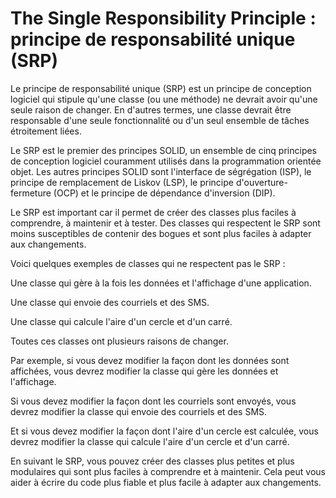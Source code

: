 # The Single Responsibility Principle : principe de responsabilité unique (SRP)

Le principe de responsabilité unique (SRP) est un principe de conception logiciel qui stipule qu'une classe (ou une méthode) ne devrait avoir qu'une seule raison de changer. 
En d'autres termes, une classe devrait être responsable d'une seule fonctionnalité ou d'un seul ensemble de tâches étroitement liées.

Le SRP est le premier des principes SOLID, un ensemble de cinq principes de conception logiciel couramment utilisés dans la programmation orientée objet. 
Les autres principes SOLID sont l'interface de ségrégation (ISP), le principe de remplacement de Liskov (LSP), le principe d'ouverture-fermeture (OCP) et le principe de dépendance d'inversion (DIP).

Le SRP est important car il permet de créer des classes plus faciles à comprendre, à maintenir et à tester. 
Des classes qui respectent le SRP sont moins susceptibles de contenir des bogues et sont plus faciles à adapter aux changements.

Voici quelques exemples de classes qui ne respectent pas le SRP :

Une classe qui gère à la fois les données et l'affichage d'une application.

Une classe qui envoie des courriels et des SMS.

Une classe qui calcule l'aire d'un cercle et d'un carré.

Toutes ces classes ont plusieurs raisons de changer. 

Par exemple, si vous devez modifier la façon dont les données sont affichées, vous devrez modifier la classe qui gère les données et l'affichage. 

Si vous devez modifier la façon dont les courriels sont envoyés, vous devrez modifier la classe qui envoie des courriels et des SMS. 

Et si vous devez modifier la façon dont l'aire d'un cercle est calculée, vous devrez modifier la classe qui calcule l'aire d'un cercle et d'un carré.

En suivant le SRP, vous pouvez créer des classes plus petites et plus modulaires qui sont plus faciles à comprendre et à maintenir. Cela peut vous aider à écrire du code plus fiable et plus facile à adapter aux changements.
